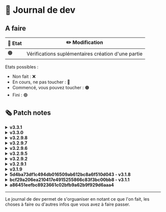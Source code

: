# 📰 Journal de dev
## A faire

| 🚥 Etat | ✏️ Modification |
|-------------|--------|
| 🟠 | Vérifications suplémentaires création d'une partie |


Etats possibles :
- Non fait : ❌
- En cours, ne pas toucher : 🔴
- Commencé, vous pouvez toucher : 🟠
- Fini : 🟢


## 🗞️ Patch notes
<details>
    <summary><strong>v3.3.1</strong></summary>
    <ul>
        <li>Vérifiaction si le nombre de vie est plus élevé que le nombre de question à la création de la partie</li>
        <li>Préparation du back pour implémenter un syteme de statistiques de fin de partie.</li>
    </ul>
</details>
<details>
    <summary><strong>v3.3.0</strong></summary>
    <ul>
        <li>Orthographe notifications</li>
        <li>Sortiee de la version stable</li>
    </ul>
</details>
<details>
    <summary><strong>v3.2.9.8</strong></summary>
    <ul>
        <li>Correction bug plus de vies</li>
        <li>Correction bug partie en cours</li>
        <li>Ignoree les majuscules lors de la vérification</li>
        <li>Propositions</li>
        <li>Coredction bug fin de partie</li>
    </ul>
</details>
<details>
    <summary><strong>v3.2.9.7</strong></summary>
    <ul>
        <li>Vérification jeux, points, réponses...</li>
    </ul>
</details>
<details>
    <summary><strong>v3.2.9.6</strong></summary>
    <ul>
        <li>Supréssion de compte</li>
    </ul>
</details>
<details>
    <summary><strong>v3.2.9.5</strong></summary>
    <ul>
        <li>Il est maintenant possible de modifier son mot de passe</li>
        <li>Définition des paramètres</li>
        <li>Systeme chargement images en jeux</li>
    </ul>
</details>
<details>
    <summary><strong>v3.2.9.2</strong></summary>
    <ul>
        <li>Modification username</li>
        <li>Catégorie jeux mobile</li>
    </ul>
</details>
<details>
    <summary><strong>v3.2.9.1</strong></summary>
    <ul>
        <li>Patch bug redirection</li>
        <li>Ajout sécurité</li>
        <li>Paramètres partie front</li>
    </ul>
</details>
<details>
    <summary><strong>v3.1.9</strong></summary>
    <ul>
        <li>Réunion générale</li>
        <li>Correction orthographe</li>
        <li>Ajout game-list</li>
        <li>Redirection après connexion</li>
        <li>Back-end panel admin</li>
        <li>Systeme link games</li>
    </ul>
</details>
<details>
    <summary><strong>5d4ba73df1c494db016509ab612bc8a6f510d043 - v3.1.8</strong></summary>
    <ul>
        <li>Systeme de connexion</li>
        <li>Séparation fichier back</li>
        <li>Systeme séssion</li>
        <li>Logout</li>
        <li>Routes</li>
        <li>RequireAuth</li>
        <li>Systeme notifications</li>
        <li>Le front est maintenant conformes aux normes</li> 
        <li>Refoonte de ce journal 😉</li>
    </ul>
</details>

<details>
<summary><strong>bcf29a206ea210417e4915255866c83f3bc00bb8 - v3.1.1</strong></summary>
- Systeme dynamique
- Ajout de la page d'ajout de jeux
- Ajout d'une page pour mobile
- Système de version
- Login/Register
</details>

<details>
<summary><strong>a86451eefbc8923661c02bfb9a62b9f929d6aaa4</strong></summary>
- Modification route /setting → /settings
- Les liens sur les pages sont maintenat fonctionnels
- Html de certaines pages revue
</details>
<hr>
Le journal de dev permet de s'orguaniser en notant ce que l'on fait, les choses à faire ou d'autres infos que vous avez à faire passer.